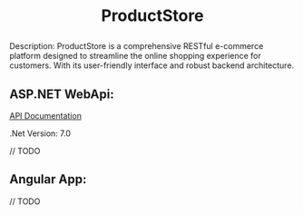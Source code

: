 # <p align="center">ProductStore</p>

Description: ProductStore is a comprehensive RESTful e-commerce platform designed to streamline the online shopping experience for customers. With its user-friendly interface and robust backend architecture.

## ASP.NET WebApi:

[API Documentation](ProductStoreApi/README.md)

.Net Version: 7.0

// TODO

## Angular App:

// TODO
